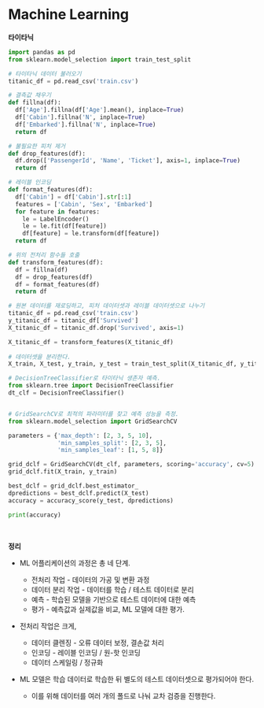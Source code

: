 # Machine Learning

**타이타닉**

~~~python
import pandas as pd
from sklearn.model_selection import train_test_split

# 타이타닉 데이터 불러오기
titanic_df = pd.read_csv('train.csv')

# 결측값 채우기
def fillna(df):
  df['Age'].fillna(df['Age'].mean(), inplace=True)
  df['Cabin'].fillna('N', inplace=True)
  df['Embarked'].fillna('N', inplace=True)
  return df

# 불필요한 피처 제거
def drop_features(df):
  df.drop(['PassengerId', 'Name', 'Ticket'], axis=1, inplace=True)
  return df

# 레이블 인코딩
def format_features(df):
  df['Cabin'] = df['Cabin'].str[:1]
  features = ['Cabin', 'Sex', 'Embarked']
  for feature in features:
    le = LabelEncoder()
    le = le.fit(df[feature])
    df[feature] = le.transform(df[feature])
  return df

# 위의 전처리 함수들 호출
def transform_features(df):
  df = fillna(df)
  df = drop_features(df)
  df = format_features(df)
  return df

# 원본 데이터를 재로딩하고, 피처 데이터셋과 레이블 데이터셋으로 나누기
titanic_df = pd.read_csv('train.csv')
y_titanic_df = titanic_df['Survived']
X_titanic_df = titanic_df.drop('Survived', axis=1)

X_titanic_df = transform_features(X_titanic_df)
    
# 데이터셋을 분리한다.
X_train, X_test, y_train, y_test = train_test_split(X_titanic_df, y_titanic_df, test_size=.2, random_state=11)

# DecisionTreeClassifier로 타이타닉 생존자 예측.
from sklearn.tree import DecisionTreeClassifier
dt_clf = DecisionTreeClassifier()


# GridSearchCV로 최적의 파라미터를 찾고 예측 성능을 측정.
from sklearn.model_selection import GridSearchCV

parameters = {'max_depth': [2, 3, 5, 10],
              'min_samples_split': [2, 3, 5],
              'min_samples_leaf': [1, 5, 8]}

grid_dclf = GridSearchCV(dt_clf, parameters, scoring='accuracy', cv=5)
grid_dclf.fit(X_train, y_train)

best_dclf = grid_dclf.best_estimator_
dpredictions = best_dclf.predict(X_test)
accuracy = accuracy_score(y_test, dpredictions)

print(accuracy)
~~~

<br>

**정리**

- ML 어플리케이션의 과정은 총 네 단계.
  - 전처리 작업 - 데이터의 가공 및 변환 과정
  - 데이터 분리 작업 - 데이터를 학습 / 테스트 데이터로 분리
  - 예측 - 학습된 모델을 기반으로 테스트 데이터에 대한 예측
  - 평가 - 예측값과 실제값을 비교, ML 모델에 대한 평가.

- 전처리 작업은 크게,
  - 데이터 클렌징 - 오류 데이터 보정, 결손값 처리
  - 인코딩 - 레이블 인코딩 / 원-핫 인코딩
  - 데이터 스케일링 / 정규화
- ML 모델은 학습 데이터로 학습한 뒤 별도의 테스트 데이터셋으로 평가되어야 한다.
  - 이를 위해 데이터를 여러 개의 폴드로 나눠 교차 검증을 진행한다.

